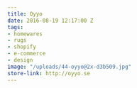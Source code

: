 ```yaml
---
title: Oyyo
date: 2016-08-19 12:17:00 Z
tags:
- homewares
- rugs
- shopify
- e-commerce
- design
image: "/uploads/44-oyyo@2x-d3b509.jpg"
store-link: http://oyyo.se
---
```



